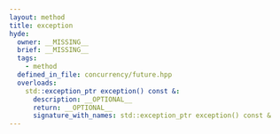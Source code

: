 ```yaml
---
layout: method
title: exception
hyde:
  owner: __MISSING__
  brief: __MISSING__
  tags:
    - method
  defined_in_file: concurrency/future.hpp
  overloads:
    std::exception_ptr exception() const &:
      description: __OPTIONAL__
      return: __OPTIONAL__
      signature_with_names: std::exception_ptr exception() const &
---
```

